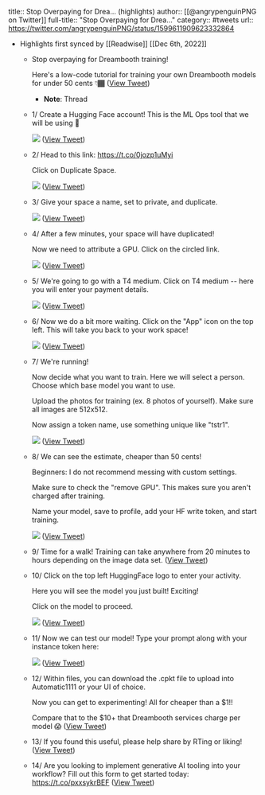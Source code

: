 title:: Stop Overpaying for Drea... (highlights)
author:: [[@angrypenguinPNG on Twitter]]
full-title:: "Stop Overpaying for Drea..."
category:: #tweets
url:: https://twitter.com/angrypenguinPNG/status/1599611909623332864

- Highlights first synced by [[Readwise]] [[Dec 6th, 2022]]
	- Stop overpaying for Dreambooth training!
	  
	  Here's a low-code tutorial for training your own Dreambooth models for under 50 cents 👇🏾 ([View Tweet](https://twitter.com/angrypenguinPNG/status/1599611909623332864))
		- **Note**: Thread
	- 1/ Create a Hugging Face account! This is the ML Ops tool that we will be using 🤗 
	  
	  ![](https://pbs.twimg.com/media/FjL2jx7UoAA7ygW.png) ([View Tweet](https://twitter.com/angrypenguinPNG/status/1599611917034586112))
	- 2/ Head to this link: https://t.co/0jozp1uMyi
	  
	  Click on Duplicate Space. 
	  
	  ![](https://pbs.twimg.com/media/FjL2kLKVUAIu2-o.jpg) ([View Tweet](https://twitter.com/angrypenguinPNG/status/1599611924273954817))
	- 3/ Give your space a name, set to private, and duplicate. 
	  
	  ![](https://pbs.twimg.com/media/FjL2kksVUAAX6Dy.png) ([View Tweet](https://twitter.com/angrypenguinPNG/status/1599611930213130240))
	- 4/ After a few minutes, your space will have duplicated!
	  
	  Now we need to attribute a GPU. Click on the circled link. 
	  
	  ![](https://pbs.twimg.com/media/FjL2k7AUUAEpcsi.jpg) ([View Tweet](https://twitter.com/angrypenguinPNG/status/1599611937041502208))
	- 5/ We're going to go with a T4 medium. Click on T4 medium -- here you will enter your payment details. 
	  
	  ![](https://pbs.twimg.com/media/FjL2lVHVQAEBEVp.jpg) ([View Tweet](https://twitter.com/angrypenguinPNG/status/1599611943429414912))
	- 6/ Now we do a bit more waiting. Click on the "App" icon on the top left. This will take you back to your work space! 
	  
	  ![](https://pbs.twimg.com/media/FjL2lsaUYAAuJNU.jpg) ([View Tweet](https://twitter.com/angrypenguinPNG/status/1599611949553053696))
	- 7/ We're running!
	  
	  Now decide what you want to train. Here we will select a person. Choose which base model you want to use.
	  
	  Upload the photos for training (ex. 8 photos of yourself). Make sure all images are 512x512.
	  
	  Now assign a token name, use something unique like "tstr1". 
	  
	  ![](https://pbs.twimg.com/media/FjL2mFfUoAEoAD1.jpg) ([View Tweet](https://twitter.com/angrypenguinPNG/status/1599611957295710209))
	- 8/ We can see the estimate, cheaper than 50 cents!
	  
	  Beginners: I do not recommend messing with custom settings.
	  
	  Make sure to check the "remove GPU". This makes sure you aren't charged after training.
	  
	  Name your model, save to profile, add your HF write token, and start training. 
	  
	  ![](https://pbs.twimg.com/media/FjL2mhqVsAA1ZvT.png) ([View Tweet](https://twitter.com/angrypenguinPNG/status/1599611964325474305))
	- 9/ Time for a walk! Training can take anywhere from 20 minutes to hours depending on the image data set. ([View Tweet](https://twitter.com/angrypenguinPNG/status/1599611967534088194))
	- 10/ Click on the top left HuggingFace logo to enter your activity.
	  
	  Here you will see the model you just built! Exciting!
	  
	  Click on the model to proceed. 
	  
	  ![](https://pbs.twimg.com/media/FjL2nEgVQAENNGf.png) ([View Tweet](https://twitter.com/angrypenguinPNG/status/1599611973557137408))
	- 11/ Now we can test our model! Type your prompt along with your instance token here: 
	  
	  ![](https://pbs.twimg.com/media/FjL2ndAUcAAMuxb.jpg) ([View Tweet](https://twitter.com/angrypenguinPNG/status/1599611979768819712))
	- 12/ Within files, you can download the .cpkt file to upload into Automatic1111 or your UI of choice.
	  
	  Now you can get to experimenting! All for cheaper than a $1!!
	  
	  Compare that to the $10+ that Dreambooth services charge per model 😱 ([View Tweet](https://twitter.com/angrypenguinPNG/status/1599611982591639552))
	- 13/ If you found this useful, please help share by RTing or liking! ([View Tweet](https://twitter.com/angrypenguinPNG/status/1599611985183719425))
	- 14/ Are you looking to implement generative AI tooling into your workflow? Fill out this form to get started today: https://t.co/pxxsykrBEF ([View Tweet](https://twitter.com/angrypenguinPNG/status/1599611987712888832))